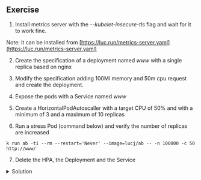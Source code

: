 ## Exercise

1. Install metrics server with the *--kubelet-insecure-tls* flag and wait for it to work fine.

Note: it can be installed from [https://luc.run/metrics-server.yaml](https://luc.run/metrics-server.yaml)

2. Create the specification of a deployment named *www* with a single replica based on nginx

3. Modify the specification adding 100Mi memory and 50m cpu request and create the deployment.

4. Expose the pods with a Service named *www*

5. Create a HorizontalPodAutoscaller with a target CPU of 50% and with a minimum of 3 and a maximum of 10 replicas

6. Run a stress Pod (command below) and verify the number of replicas are increased

```
k run ab -ti --rm --restart='Never' --image=lucj/ab -- -n 100000 -c 50 http://www/
```

7. Delete the HPA, the Deployment and the Service

<details>
  <summary markdown="span">Solution</summary>

1. Install metrics server with the *--kubelet-insecure-tls* flag and wait for it to work fine.

Installation:

```
k apply -f https://luc.run/metrics-server.yaml
```

Metrics is running fine when it returns nodes / pods metrics:

```
k top node
NAME      CPU(cores)   CPU%   MEMORY(bytes)   MEMORY%
master    119m         5%     1242Mi          65%
worker1   33m          1%     962Mi           51%
worker2   48m          2%     987Mi           52%
```

```
k top pod
NAME    CPU(cores)   MEMORY(bytes)
mongo   5m           68Mi
nginx   0m           3Mi
```

2. Create the specification of a deployment named *www* with a single replica based on nginx

```
k create deploy www --image=nginx:1.20 --dry-run=client -o yaml > deploy.yaml
```

3. Modify the specification adding 100Mi memory and 50m cpu request and create the deployment.

```
apiVersion: apps/v1
kind: Deployment
metadata:
  labels:
    app: www
  name: www
spec:
  replicas: 1
  selector:
    matchLabels:
      app: www
  template:
    metadata:
      labels:
        app: www
    spec:
      containers:
      - image: nginx:1.20
        name: nginx
        resources:
          requests:
            memory: 100Mi
            cpu: 50m
```

Creation of the Deployment

```
k apply -f deploy.yaml
```

4. Expose the pods with a Service named *www*

```
k expose deploy/www --name=www --port=80
```

5. Create a HorizontalPodAutoscaller with a target CPU of 50% and with a minimum of 3 and a maximum of 10 replicas

```
k autoscale deploy www --min=3 --max=10 --cpu-percent=50
```

6. Run a stress Pod and verify the number of replicas are increased

```
k run ab -ti --rm --restart='Never' --image=lucj/ab -- -n 100000 -c 50 http://www/
```

See the evolution of the number of replicas:

```
k get hpa -w
```

7. Delete the HPA, the Deployment and the Service

```
k delete deploy/www svc/www hpa/www
```

</details>


